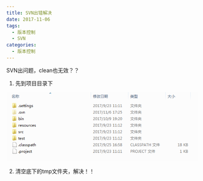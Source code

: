 ```yaml
---
title: SVN出错解决
date: 2017-11-06
tags:
  - 版本控制
  - SVN
categories:
  - 版本控制
---
```


SVN出问题，clean也无效？？

1. 先到项目目录下

![img](/img/748a2230-8a16-48f8-ad96-450a75cb8394.png)

2. 清空底下的tmp文件夹，解决！！ 